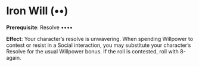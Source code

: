 # Iron Will (••) 
**Prerequisite**: Resolve •••• 

**Effect**: Your character’s resolve is unwavering. When spending Willpower to contest or resist in a Social interaction, you may substitute your character’s Resolve for the usual Willpower bonus. If the roll is contested, roll with 8-again.